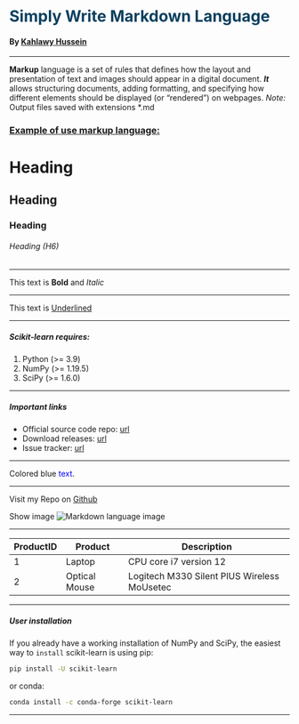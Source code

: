 # <span style="color:#0C4160">Simply Write Markdown  Language</span>
#### By [Kahlawy Hussein ](https://www.linkedin.com/in/kahlawy/)
___
<!-- intro -->
**Markup** language is a set of rules that defines how the layout and presentation of text and images should appear in a digital document. 
***It*** allows structuring documents, adding formatting, and specifying how different elements should be displayed (or “rendered”) on webpages.
*Note:* Output files saved with extensions *.md
<!-- intro -->
### <u>Example of use markup language:</u>
<!-- Start Heading -->
# Heading
## Heading
### Heading
###### Heading (H6)
<!-- End Heading -->
___
<!-- Text Bold and Italic -->
This text is **Bold** and  *Italic*
<!-- Font Bold and Italic -->
___
<!-- Text Underlined -->
This text is <u>Underlined</u> 
<!-- Text Underlined -->
___
<!-- Ordered List -->
##### Scikit-learn requires:
1. Python (>= 3.9)
1. NumPy (>= 1.19.5)
1. SciPy (>= 1.6.0)
<!-- Ordered List -->
___
<!-- UnOrdered List -->
##### Important links
* Official source code repo: [url](https://github.com/scikit-learn/scikit-learn)
* Download releases: [url](https://pypi.org/project/scikit-learn/)
* Issue tracker: [url](https://github.com/scikit-learn/scikit-learn/issues)
<!-- UnOrdered List -->
___
<!-- Using CSS style-->
Colored blue <span style="color:blue">text</span>.
<!-- Using CSS style-->
___

<!-- Web Links -->
Visit my Repo on [Github](https://github.com/kahlawy)
<!-- Web Links -->

<!-- Show image -->
Show image ![Markdown language image](https://encrypted-tbn0.gstatic.com/images?q=tbn:ANd9GcS239ZhgPt1hqTuBWW9c9JxeXAS5wwQfTKgoQ&s)
<!--Show image -->
___

<!-- Table -->
|ProductID|Product|Description|
|----|----|----|
|1|Laptop|CPU core i7 version 12|
|2|Optical Mouse|Logitech M330 Silent PlUS Wireless MoUsetec |
<!-- Table -->
___
<!-- Code -->
##### User installation
If you already have a working installation of NumPy and SciPy, the easiest way to `install` scikit-learn is using pip:

```bash
pip install -U scikit-learn
```
or conda:
```bash
conda install -c conda-forge scikit-learn
```
<!-- Code -->
___



